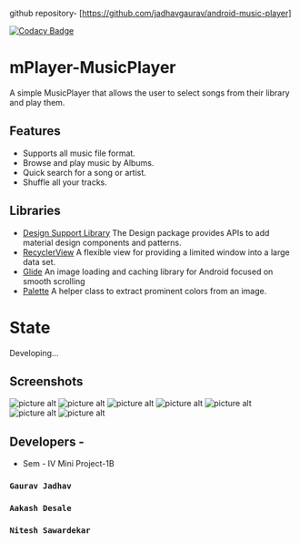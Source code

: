 github repository- [https://github.com/jadhavgaurav/android-music-player]

[![Codacy Badge](https://api.codacy.com/project/badge/Grade/3e8e29e3b85a49fbb21e98903627403e)](https://app.codacy.com/manual/Mohamed99ayman/Gramophone-MusicPlayer/dashboard?bid=15522340)

# mPlayer-MusicPlayer

A simple MusicPlayer that allows the user to select songs from their library and play them.

## Features

- Supports all music file format.
- Browse and play music by Albums.
- Quick search for a song or artist.
- Shuffle all your tracks.

## Libraries

- [Design Support Library](https://developer.android.com/topic/libraries/support-library/features#design)
  The Design package provides APIs to add material design components and patterns.
- [RecyclerView](https://developer.android.com/reference/android/support/v7/widget/RecyclerView.html)
  A flexible view for providing a limited window into a large data set.
- [Glide](https://github.com/bumptech/glide)
  An image loading and caching library for Android focused on smooth scrolling
- [Palette](https://developer.android.com/reference/android/support/v7/graphics/Palette)
  A helper class to extract prominent colors from an image.

# State

Developing...

## Screenshots

![picture alt](https://github.com/jadhavgaurav/android-music-player/blob/master/screenshots/Picture2.jpg)
![picture alt](https://github.com/jadhavgaurav/android-music-player/blob/master/screenshots/S1.jpeg)
![picture alt](https://github.com/jadhavgaurav/android-music-player/blob/master/screenshots/S2.jpeg)
![picture alt](https://github.com/jadhavgaurav/android-music-player/blob/master/screenshots/S3.jpeg)
![picture alt](https://github.com/jadhavgaurav/android-music-player/blob/master/screenshots/S4.jpeg)
![picture alt](https://github.com/jadhavgaurav/android-music-player/blob/master/screenshots/S5.jpeg)
![picture alt](https://github.com/jadhavgaurav/android-music-player/blob/master/screenshots/S6.jpeg)

## Developers -

- Sem - IV Mini Project-1B

### `Gaurav Jadhav`

### `Aakash Desale`

### `Nitesh Sawardekar`
